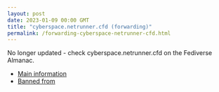 ```yaml
---
layout: post
date: 2023-01-09 00:00 GMT
title: "cyberspace.netrunner.cfd (forwarding)"
permalink: /forwarding-cyberspace-netrunner-cfd.html
---
```


No longer updated - check cyberspace.netrunner.cfd on the Fediverse Almanac.

* [Main information](https://www.fediversealmanac.com/api/v1/instances/cyberspace.netrunner.cfd)
* [Banned from](https://www.fediversealmanac.com/api/v1/instances/cyberspace.netrunner.cfd/banned_from)

